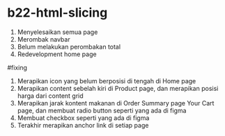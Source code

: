# b22-html-slicing

1. Menyelesaikan semua page
2. Merombak navbar
3. Belum melakukan perombakan total
4. Redevelopment home page

#fixing
1. Merapikan icon yang belum berposisi di tengah di Home page
2. Merapikan content sebelah kiri di Product page, dan merapikan posisi harga dari content grid
3. Merapikan jarak kontent makanan di Order Summary page Your Cart page, dan membuat radio button seperti yang ada di figma
4. Membuat checkbox seperti yang ada di figma
5. Terakhir merapikan anchor link di setiap page
